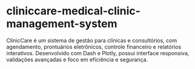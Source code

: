 # cliniccare-medical-clinic-management-system
ClinicCare é um sistema de gestão para clínicas e consultórios, com agendamento, prontuários eletrônicos, controle financeiro e relatórios interativos. Desenvolvido com Dash e Plotly, possui interface responsiva, validações avançadas e foco em eficiência e segurança.
